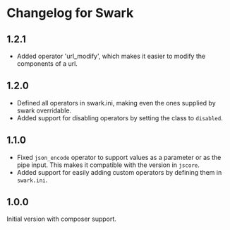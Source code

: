 # Changelog for Swark

## 1.2.1

* Added operator 'url_modify', which makes it easier to modify the components
  of a url.

## 1.2.0

* Defined all operators in swark.ini, making even the ones supplied by swark overridable.
* Added support for disabling operators by setting the class to `disabled`.

## 1.1.0

* Fixed `json_encode` operator to support values as a parameter or as the pipe input.
  This makes it compatible with the version in `jscore`.
* Added support for easily adding custom operators by defining them in `swark.ini`.

## 1.0.0

Initial version with composer support.
